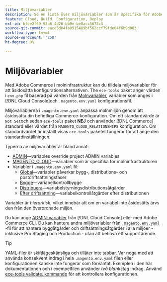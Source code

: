```yaml
---
title: Miljövariabler
description: Se en lista över miljövariabler som är specifika för Adobe Commerce om molninfrastruktur.
feature: Cloud, Build, Configuration, Deploy
exl-id: bfee2f69-93a6-4d26-bb9e-be8acc5673c3
source-git-commit: eace5d84fa0915489bf562ccf79fde04f6b9d083
workflow-type: tm+mt
source-wordcount: '258'
ht-degree: 0%

---
```


# Miljövariabler

Med Adobe Commerce i molninfrastruktur kan du tilldela miljövariabler för att åsidosätta konfigurationsalternativen. The `ece-tools` paket anger värden i `env.php` fil baserad på värden från [Molnvariabler](variables-cloud.md), variabler som anges i [!DNL Cloud Console]och `.magento.env.yaml` konfigurationsfil.

Miljövariablerna i `.magento.env.yaml` anpassa molnmiljön genom att åsidosätta din befintliga Commerce-konfiguration. Om ett standardvärde är `Not Set`och sedan `ece-tools` paket **NEJ** och använder [!DNL Commerce] standard eller värdet från `MAGENTO_CLOUD_RELATIONSHIPS` konfiguration. Om standardvärdet är inställt visas `ece-tools` paketet fungerar för att ange den standardinställningen.

Typerna av miljövariabler är bland annat:

- [ADMIN](variables-admin.md)—variables override project ADMIN variables
- [MAGENTO_CLOUD](variables-cloud.md)—variabler som är specifika för molninfrastrukturen
- Variabler i `.magento.env.yaml` fil:
   - [Global](variables-global.md)—variabler påverkar bygg-, distributions- och postdriftsättningsfaser
   - [Bygge](variables-build.md)—variabelkontrollbygge
   - [Distribuera](variables-deploy.md)—variabelstyrningsdistributionsåtgärder
   - [Efter driftsättning](variables-post-deploy.md)—variabelkontrollåtgärder efter distributionen

Variabler är _hierarkisk_, vilket innebär att om en variabel inte åsidosätts ärvs den från den överordnade miljön.

Du kan ange [ADMIN-variabler](variables-admin.md) från [!DNL Cloud Console] eller med Adobe Commerce CLI. Du kan hantera andra miljövariabler från [`.magento.env.yaml`](configure-env-yaml.md) -fil för att hantera byggåtgärder och driftsättningsåtgärder i alla miljöer - inklusive Pro Staging och Production - utan att behöva ett supportärende.

>[!TIP]
>
>YAML-filer är skiftlägeskänsliga och tillåter inte tabbar. Var noga med att använda konsekvent indrag i hela `.magento.env.yaml` filen eller konfigurationen kanske inte fungerar som förväntat. Exemplen i den här dokumentationen och i exempelfilen använder _två blanksteg_ indrag. Använd [ece-tools validate, kommando](configure-env-yaml.md#validate-configuration-file) för att kontrollera konfigurationen.
